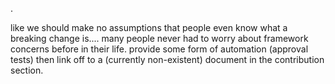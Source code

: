 .

like we should make no assumptions that people even know what a breaking change is.... many people never had to worry about framework concerns before in their life.
provide some form of automation (approval tests) then link off to a (currently non-existent) document in the contribution section.
